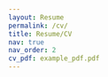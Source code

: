 ```yaml
---
layout: Resume
permalink: /cv/
title: Resume/CV
nav: true
nav_order: 2
cv_pdf: example_pdf.pdf
---
```

